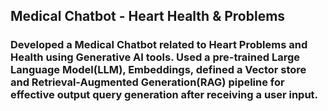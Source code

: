 ## Medical Chatbot - Heart Health & Problems
### Developed a Medical Chatbot related to Heart Problems and Health using Generative AI tools. Used a pre-trained Large Language Model(LLM), Embeddings, defined a Vector store and Retrieval-Augmented Generation(RAG) pipeline for effective output query generation after receiving a user input.

